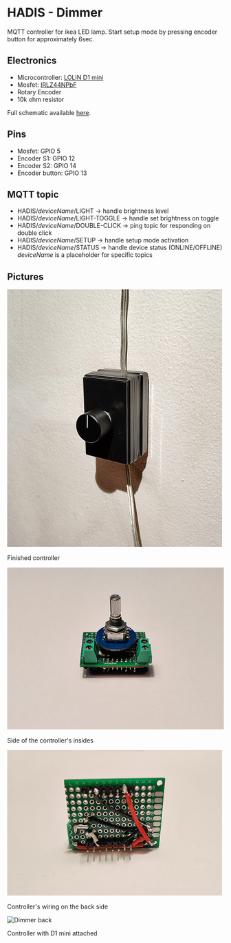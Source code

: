 # HADIS - Dimmer

MQTT controller for ikea LED lamp.
Start setup mode by pressing encoder button for approximately 6sec.

## Electronics
* Microcontroller: [LOLIN D1 mini](https://www.wemos.cc/en/latest/d1/d1_mini.html)
* Mosfet: [IRLZ44NPbF](http://www.infineon.com/dgdl/irlz44npbf.pdf?fileId=5546d462533600a40153567217c32725)
* Rotary Encoder
* 10k ohm resistor

Full schematic available [here](./assets/DimmerSchematic.pdf).

## Pins
* Mosfet: GPIO 5
* Encoder S1: GPIO 12
* Encoder S2: GPIO 14
* Encoder button: GPIO 13

## MQTT topic
* HADIS/*deviceName*/LIGHT -> handle brightness level
* HADIS/*deviceName*/LIGHT-TOGGLE -> handle set brightness on toggle
* HADIS/*deviceName*/DOUBLE-CLICK -> ping topic for responding on double click
* HADIS/*deviceName*/SETUP -> handle setup mode activation
* HADIS/*deviceName*/STATUS -> handle device status (ONLINE/OFFLINE)
*deviceName* is a placeholder for specific topics

## Pictures

![Dimmer case](./assets/Thumb/Dimmer-Case.jpg)

Finished controller

![Dimmer side](./assets/Thumb/Dimmer-Side.jpg)

Side of the controller's insides

![Dimmer wiring](./assets/Thumb/Dimmer-Wiring.jpg)

Controller's wiring on the back side

![Dimmer back](./assets/Thumb/Dimmer-Back.jpg)

Controller with D1 mini attached
